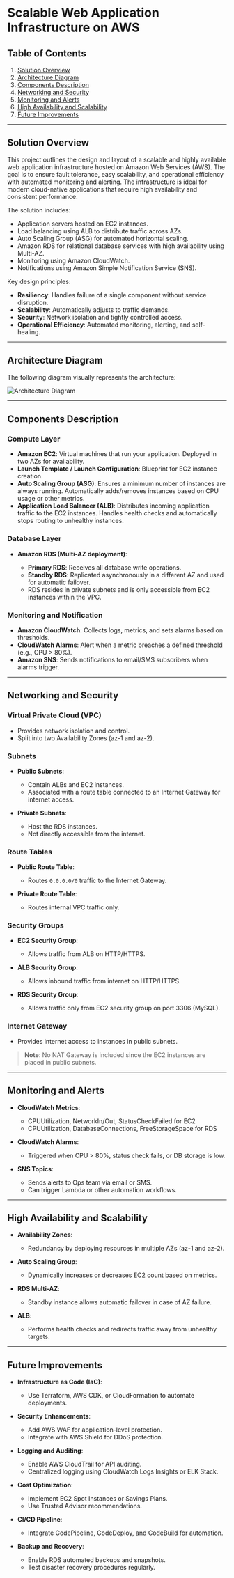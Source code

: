 # Scalable Web Application Infrastructure on AWS

## Table of Contents

1. [Solution Overview](#solution-overview)
2. [Architecture Diagram](#architecture-diagram)
3. [Components Description](#components-description)
4. [Networking and Security](#networking-and-security)
5. [Monitoring and Alerts](#monitoring-and-alerts)
6. [High Availability and Scalability](#high-availability-and-scalability)
7. [Future Improvements](#future-improvements)

---

## Solution Overview

This project outlines the design and layout of a scalable and highly available web application infrastructure hosted on Amazon Web Services (AWS). The goal is to ensure fault tolerance, easy scalability, and operational efficiency with automated monitoring and alerting. The infrastructure is ideal for modern cloud-native applications that require high availability and consistent performance.

The solution includes:

* Application servers hosted on EC2 instances.
* Load balancing using ALB to distribute traffic across AZs.
* Auto Scaling Group (ASG) for automated horizontal scaling.
* Amazon RDS for relational database services with high availability using Multi-AZ.
* Monitoring using Amazon CloudWatch.
* Notifications using Amazon Simple Notification Service (SNS).

Key design principles:

* **Resiliency**: Handles failure of a single component without service disruption.
* **Scalability**: Automatically adjusts to traffic demands.
* **Security**: Network isolation and tightly controlled access.
* **Operational Efficiency**: Automated monitoring, alerting, and self-healing.

---

## Architecture Diagram

The following diagram visually represents the architecture:

![Architecture Diagram](diagram.png)

---

## Components Description

### Compute Layer

* **Amazon EC2**: Virtual machines that run your application. Deployed in two AZs for availability.
* **Launch Template / Launch Configuration**: Blueprint for EC2 instance creation.
* **Auto Scaling Group (ASG)**: Ensures a minimum number of instances are always running. Automatically adds/removes instances based on CPU usage or other metrics.
* **Application Load Balancer (ALB)**: Distributes incoming application traffic to the EC2 instances. Handles health checks and automatically stops routing to unhealthy instances.

### Database Layer

* **Amazon RDS (Multi-AZ deployment)**:

  * **Primary RDS**: Receives all database write operations.
  * **Standby RDS**: Replicated asynchronously in a different AZ and used for automatic failover.
  * RDS resides in private subnets and is only accessible from EC2 instances within the VPC.

### Monitoring and Notification

* **Amazon CloudWatch**: Collects logs, metrics, and sets alarms based on thresholds.
* **CloudWatch Alarms**: Alert when a metric breaches a defined threshold (e.g., CPU > 80%).
* **Amazon SNS**: Sends notifications to email/SMS subscribers when alarms trigger.

---

## Networking and Security

### Virtual Private Cloud (VPC)

* Provides network isolation and control.
* Split into two Availability Zones (az-1 and az-2).

### Subnets

* **Public Subnets**:

  * Contain ALBs and EC2 instances.
  * Associated with a route table connected to an Internet Gateway for internet access.
* **Private Subnets**:

  * Host the RDS instances.
  * Not directly accessible from the internet.

### Route Tables

* **Public Route Table**:

  * Routes `0.0.0.0/0` traffic to the Internet Gateway.
* **Private Route Table**:

  * Routes internal VPC traffic only.

### Security Groups

* **EC2 Security Group**:

  * Allows traffic from ALB on HTTP/HTTPS.
* **ALB Security Group**:

  * Allows inbound traffic from internet on HTTP/HTTPS.
* **RDS Security Group**:

  * Allows traffic only from EC2 security group on port 3306 (MySQL).

### Internet Gateway

* Provides internet access to instances in public subnets.

> **Note**: No NAT Gateway is included since the EC2 instances are placed in public subnets.

---

## Monitoring and Alerts

* **CloudWatch Metrics**:

  * CPUUtilization, NetworkIn/Out, StatusCheckFailed for EC2
  * CPUUtilization, DatabaseConnections, FreeStorageSpace for RDS

* **CloudWatch Alarms**:

  * Triggered when CPU > 80%, status check fails, or DB storage is low.

* **SNS Topics**:

  * Sends alerts to Ops team via email or SMS.
  * Can trigger Lambda or other automation workflows.

---

## High Availability and Scalability

* **Availability Zones**:

  * Redundancy by deploying resources in multiple AZs (az-1 and az-2).

* **Auto Scaling Group**:

  * Dynamically increases or decreases EC2 count based on metrics.

* **RDS Multi-AZ**:

  * Standby instance allows automatic failover in case of AZ failure.

* **ALB**:

  * Performs health checks and redirects traffic away from unhealthy targets.

---

## Future Improvements

* **Infrastructure as Code (IaC)**:

  * Use Terraform, AWS CDK, or CloudFormation to automate deployments.

* **Security Enhancements**:

  * Add AWS WAF for application-level protection.
  * Integrate with AWS Shield for DDoS protection.

* **Logging and Auditing**:

  * Enable AWS CloudTrail for API auditing.
  * Centralized logging using CloudWatch Logs Insights or ELK Stack.

* **Cost Optimization**:

  * Implement EC2 Spot Instances or Savings Plans.
  * Use Trusted Advisor recommendations.

* **CI/CD Pipeline**:

  * Integrate CodePipeline, CodeDeploy, and CodeBuild for automation.

* **Backup and Recovery**:

  * Enable RDS automated backups and snapshots.
  * Test disaster recovery procedures regularly.

